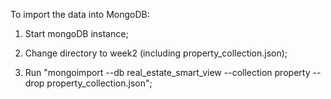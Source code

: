 To import the data into MongoDB:

1. Start mongoDB instance;

2. Change directory to week2 (including property_collection.json);

3. Run "mongoimport --db real_estate_smart_view --collection property --drop property_collection.json";
